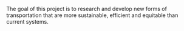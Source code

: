 The goal of this project is to research and develop new forms of transportation that are more sustainable, efficient and equitable than current systems.